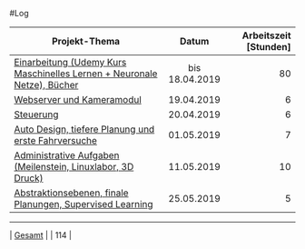 #Log


| Projekt-Thema        | Datum           | Arbeitszeit [Stunden] |
| ------------- |:-------------:| -----:|
| [Einarbeitung (Udemy Kurs Maschinelles Lernen + Neuronale Netze), Bücher](project.md#initialisierung)   | bis 18.04.2019 | 80 |
| [Webserver und Kameramodul](project.md#kameramodul-und-webserver)   | 19.04.2019      |   6 |
| [Steuerung](project.md#Steuerung) | 20.04.2019      |    6 |
| [Auto Design, tiefere Planung und erste Fahrversuche](project.md#Steuerung) | 01.05.2019      |    7 |
| [Administrative Aufgaben (Meilenstein, Linuxlabor, 3D Druck)](project.md#Steuerung) | 11.05.2019      |    10 |
| [Abstraktionsebenen, finale Planungen, Supervised Learning](project.md#Steuerung) | 25.05.2019      |    5 |
***
| [Gesamt](project.md#Steuerung) |      |    114 |

